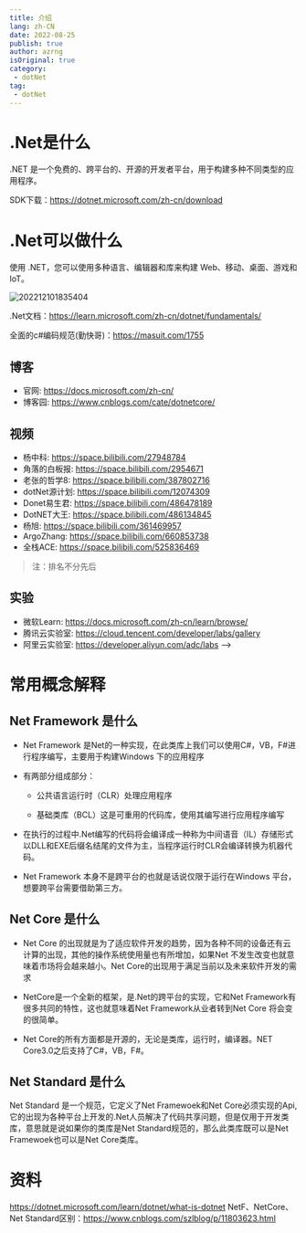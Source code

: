 ```yaml
---
title: 介绍
lang: zh-CN
date: 2022-08-25
publish: true
author: azrng
isOriginal: true
category:
 - dotNet
tag:
 - dotNet
---
```

# .Net是什么

.NET 是一个免费的、跨平台的、开源的开发者平台，用于构建多种不同类型的应用程序。

SDK下载：https://dotnet.microsoft.com/zh-cn/download

# .Net可以做什么

使用 .NET，您可以使用多种语言、编辑器和库来构建 Web、移动、桌面、游戏和 IoT。

![202212101835404](/dotnet/202212101835404.png)

.Net文档：https://learn.microsoft.com/zh-cn/dotnet/fundamentals/

全面的c#编码规范(勤快哥)：https://masuit.com/1755



## 博客

* 官网: https://docs.microsoft.com/zh-cn/
* 博客园: https://www.cnblogs.com/cate/dotnetcore/

## 视频

* 杨中科: https://space.bilibili.com/27948784
* 角落的白板报: https://space.bilibili.com/2954671
* 老张的哲学8: https://space.bilibili.com/387802716
* dotNet源计划: https://space.bilibili.com/12074309
* Donet易生君: https://space.bilibili.com/486478189
* DotNET大王: https://space.bilibili.com/486134845
* 杨旭: https://space.bilibili.com/361469957
* ArgoZhang: https://space.bilibili.com/660853738 
* 全栈ACE: https://space.bilibili.com/525836469
> 注：排名不分先后
## 实验
* 微软Learn: https://docs.microsoft.com/zh-cn/learn/browse/
* 腾讯云实验室: https://cloud.tencent.com/developer/labs/gallery
* 阿里云实验室: https://developer.aliyun.com/adc/labs -->


# 常用概念解释

## Net Framework 是什么

* Net Framework 是Net的一种实现，在此类库上我们可以使用C#，VB，F#进行程序编写，主要用于构建Windows 下的应用程序

* 有两部分组成部分：

  * 公共语言运行时（CLR）处理应用程序

  * 基础类库（BCL）这是可重用的代码库，使用其编写进行应用程序编写

* 在执行的过程中.Net编写的代码将会编译成一种称为中间语音（IL）存储形式以DLL和EXE后缀名结尾的文件为主，当程序运行时CLR会编译转换为机器代码。

* Net Framework 本身不是跨平台的也就是话说仅限于运行在Windows 平台，想要跨平台需要借助第三方。

## Net Core 是什么
* Net Core 的出现就是为了适应软件开发的趋势，因为各种不同的设备还有云计算的出现，其他的操作系统使用量也有所增加，如果Net 不发生改变也就意味着市场将会越来越小。Net Core的出现用于满足当前以及未来软件开发的需求

* NetCore是一个全新的框架，是.Net的跨平台的实现，它和Net Framework有很多共同的特性，这也就意味着Net Framework从业者转到Net Core 将会变的很简单。

* Net Core的所有方面都是开源的，无论是类库，运行时，编译器。NET Core3.0之后支持了C#，VB，F#。

## Net Standard 是什么 

Net Standard 是一个规范，它定义了Net Framewoek和Net Core必须实现的Api,它的出现为各种平台上开发的.Net人员解决了代码共享问题，但是仅用于开发类库，意思就是说如果你的类库是Net Standard规范的，那么此类库既可以是Net Framewoek也可以是Net Core类库。

# 资料

https://dotnet.microsoft.com/learn/dotnet/what-is-dotnet
NetF、NetCore、Net Standard区别：https://www.cnblogs.com/szlblog/p/11803623.html

